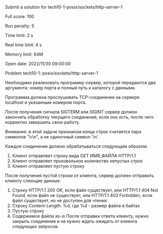 Submit a solution for tech10-1-posix/sockets/http-server-1

Full score:	100

Run penalty:	5

Time limit:	2 s

Real time limit:	4 s

Memory limit:	64M

Open date:	2022/11/30 09:00:00

Problem tech10-1: posix/sockets/http-server-1

Необходимо реализовать программу-сервер, которой передаются два аргумента: номер порта и полный путь к каталогу с данными.

Программа должна прослушивать TCP-соединение на сервере localhost и указанным номером порта.

После получения сигнала SIGTERM или SIGINT сервер должен закончить обработку текущего соединения, если оно есть, после чего корректно завершить свою работу.

Внимание: в этой задаче признаком конца строк считается пара символов "\r\n", а не одиночный символ '\n'.

Каждое соединение должно обрабатываться следующим образом:

1. Клиент отправляет строку вида GET ИМЯ_ФАЙЛА HTTP/1.1
2. Клиент отправляет произвольное количество непустых строк
3. Клиент отправляет пустую строку

После получения пустой строки от клиента, сервер должен отправить клиенту слеющие данные:

1. Строку HTTP/1.1 200 OK, если файл существует, или HTTP/1.1 404 Not Found, если файл не существует, или HTTP/1.1 403 Forbidden, если файл существует, но не доступен для чтения
2. Строку Content-Length: %d, где %d - размер файла в байтах
3. Пустую строку
4. Содержимое файла as-is
После отправки ответа клиенту, нужно закрыть соединение и не нужно ждать ожидать от клиента следующих запросов.

